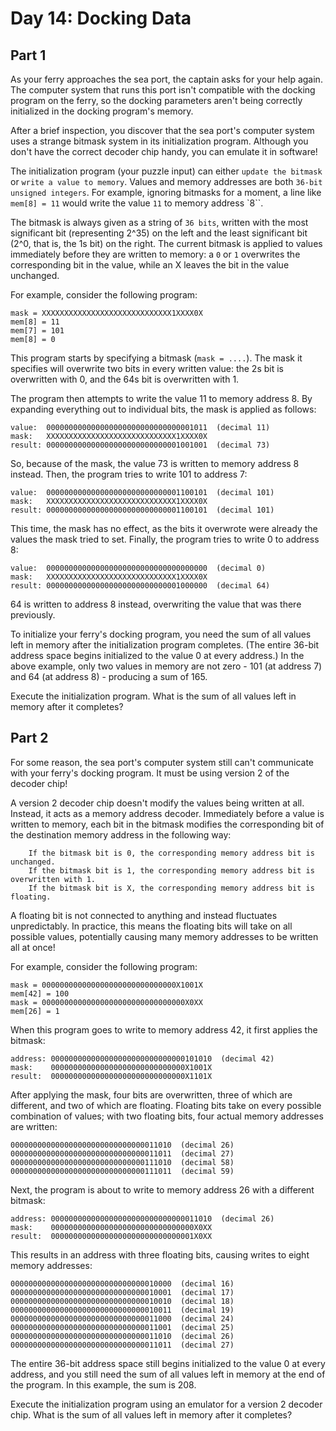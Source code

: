 # Day 14: Docking Data

## Part 1

As your ferry approaches the sea port, the captain asks for your help again. The computer
system that runs this port isn't compatible with the docking program on the ferry, so the
docking parameters aren't being correctly initialized in the docking program's memory.

After a brief inspection, you discover that the sea port's computer system uses a strange
bitmask system in its initialization program. Although you don't have the correct decoder
chip handy, you can emulate it in software!

The initialization program (your puzzle input) can either `update the bitmask` or `write a value
to memory`. Values and memory addresses are both `36-bit unsigned integers`. For example, ignoring
bitmasks for a moment, a line like `mem[8] = 11` would write the value `11` to memory address `8``.

The bitmask is always given as a string of `36 bits`, written with the most significant bit
(representing 2^35) on the left and the least significant bit (2^0, that is, the 1s bit) on
the right. The current bitmask is applied to values immediately before they are written to
memory: a `0` or `1` overwrites the corresponding bit in the value, while an X leaves the bit in
the value unchanged.

For example, consider the following program:

```
mask = XXXXXXXXXXXXXXXXXXXXXXXXXXXXX1XXXX0X
mem[8] = 11
mem[7] = 101
mem[8] = 0
```

This program starts by specifying a bitmask (`mask = ....`). The mask it specifies will overwrite
two bits in every written value: the 2s bit is overwritten with 0, and the 64s bit is
overwritten with 1.

The program then attempts to write the value 11 to memory address 8. By expanding everything
out to individual bits, the mask is applied as follows:

```
value:  000000000000000000000000000000001011  (decimal 11)
mask:   XXXXXXXXXXXXXXXXXXXXXXXXXXXXX1XXXX0X
result: 000000000000000000000000000001001001  (decimal 73)
```

So, because of the mask, the value 73 is written to memory address 8 instead. Then,
the program tries to write 101 to address 7:

```
value:  000000000000000000000000000001100101  (decimal 101)
mask:   XXXXXXXXXXXXXXXXXXXXXXXXXXXXX1XXXX0X
result: 000000000000000000000000000001100101  (decimal 101)
```

This time, the mask has no effect, as the bits it overwrote were already the values the mask
tried to set. Finally, the program tries to write 0 to address 8:

```
value:  000000000000000000000000000000000000  (decimal 0)
mask:   XXXXXXXXXXXXXXXXXXXXXXXXXXXXX1XXXX0X
result: 000000000000000000000000000001000000  (decimal 64)
```

64 is written to address 8 instead, overwriting the value that was there previously.

To initialize your ferry's docking program, you need the sum of all values left in memory
after the initialization program completes. (The entire 36-bit address space begins initialized
to the value 0 at every address.) In the above example, only two values in memory are not
zero - 101 (at address 7) and 64 (at address 8) - producing a sum of 165.

Execute the initialization program. What is the sum of all values left in memory after it completes?

## Part 2

For some reason, the sea port's computer system still can't communicate with your
ferry's docking program. It must be using version 2 of the decoder chip!

A version 2 decoder chip doesn't modify the values being written at all. Instead,
it acts as a memory address decoder. Immediately before a value is written to memory,
each bit in the bitmask modifies the corresponding bit of the destination memory address in the following way:

```
    If the bitmask bit is 0, the corresponding memory address bit is unchanged.
    If the bitmask bit is 1, the corresponding memory address bit is overwritten with 1.
    If the bitmask bit is X, the corresponding memory address bit is floating.
```

A floating bit is not connected to anything and instead fluctuates unpredictably.
In practice, this means the floating bits will take on all possible values, potentially
causing many memory addresses to be written all at once!

For example, consider the following program:

```
mask = 000000000000000000000000000000X1001X
mem[42] = 100
mask = 00000000000000000000000000000000X0XX
mem[26] = 1
```

When this program goes to write to memory address 42, it first applies the bitmask:

```
address: 000000000000000000000000000000101010  (decimal 42)
mask:    000000000000000000000000000000X1001X
result:  000000000000000000000000000000X1101X
```

After applying the mask, four bits are overwritten, three of which are different,
and two of which are floating. Floating bits take on every possible combination of
values; with two floating bits, four actual memory addresses are written:

```
000000000000000000000000000000011010  (decimal 26)
000000000000000000000000000000011011  (decimal 27)
000000000000000000000000000000111010  (decimal 58)
000000000000000000000000000000111011  (decimal 59)
```

Next, the program is about to write to memory address 26 with a different bitmask:

```
address: 000000000000000000000000000000011010  (decimal 26)
mask:    00000000000000000000000000000000X0XX
result:  00000000000000000000000000000001X0XX
```

This results in an address with three floating bits, causing writes to eight memory addresses:

```
000000000000000000000000000000010000  (decimal 16)
000000000000000000000000000000010001  (decimal 17)
000000000000000000000000000000010010  (decimal 18)
000000000000000000000000000000010011  (decimal 19)
000000000000000000000000000000011000  (decimal 24)
000000000000000000000000000000011001  (decimal 25)
000000000000000000000000000000011010  (decimal 26)
000000000000000000000000000000011011  (decimal 27)
```

The entire 36-bit address space still begins initialized to the value 0 at every address,
and you still need the sum of all values left in memory at the end of the program.
In this example, the sum is 208.

Execute the initialization program using an emulator for a version 2 decoder chip. What is the sum of all values left in memory after it completes?

